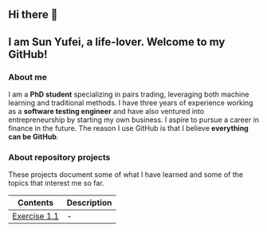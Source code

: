 ## Hi there 👋
## I am Sun Yufei, a life-lover. Welcome to my GitHub!

### About me
I am a **PhD student** specializing in pairs trading, leveraging both machine learning and traditional methods. I have three years of experience working as a **software testing engineer** and have also ventured into entrepreneurship by starting my own business. I aspire to pursue a career in finance in the future. The reason I use GitHub is that I believe **everything can be GitHub**.


### About repository projects
These projects document some of what I have learned and some of the topics that interest me so far.

| Contents                         |   Description   |
|----------------------------------|-----------------|
| [Exercise 1.1](https://github.com/sunyufei92/Mathematical-Finance/tree/main/book%20-%20Stochastic%20Calculus%20for%20Finance%20I%2C%20Steven%20E.%20Shreve/Chapter%201%20The%20Binomial%20No-Arbitrage%20Pricing%20Model%20-%20Solutions%20for%20Exercises) | - |

